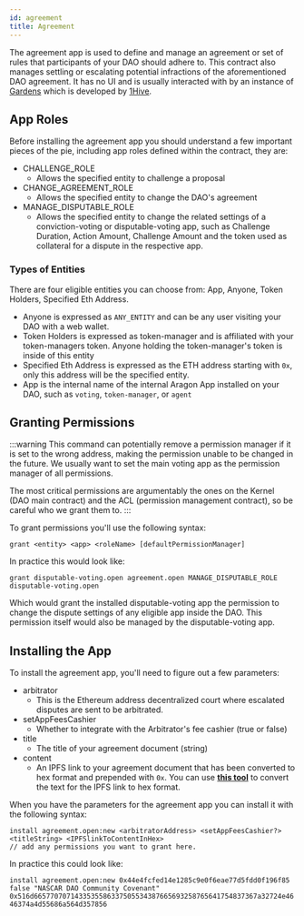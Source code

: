 ```yaml
---
id: agreement
title: Agreement
---
```


The agreement app is used to define and manage an agreement or set of rules that participants of your DAO should adhere to. This contract also manages settling or escalating potential infractions of the aforementioned DAO agreement. It has no UI and is usually interacted with by an instance of [Gardens](https://gardens.1hive.org/#/home) which is developed by [1Hive](https://1hive.org/). 

## App Roles

Before installing the agreement app you should understand a few important pieces of the pie, including app roles defined within the contract, they are:

- CHALLENGE_ROLE
    - Allows the specified entity to challenge a proposal
- CHANGE_AGREEMENT_ROLE
    - Allows the specified entity to change the DAO's agreement
- MANAGE_DISPUTABLE_ROLE
    - Allows the specified entity to change the related settings of a conviction-voting or disputable-voting app, such as Challenge Duration, Action Amount, Challenge Amount and the token used as collateral for a dispute in the respective app.

### Types of Entities

There are four eligible entities you can choose from: App, Anyone, Token Holders, Specified Eth Address.

- Anyone is expressed as `ANY_ENTITY` and can be any user visiting your DAO with a web wallet.
- Token Holders is expressed as token-manager and is affiliated with your token-managers token. Anyone holding the token-manager's token is inside of this entity
- Specified Eth Address is expressed as the ETH address starting with `0x`, only this address will be the specified entity.
- App is the internal name of the internal Aragon App installed on your DAO, such as `voting`, `token-manager`, or `agent`

## Granting Permissions

:::warning
This command can potentially remove a permission manager if it is set to the wrong address, making the permission unable to be changed in the future. We usually want to set the main voting app as the permission manager of all permissions.

The most critical permissions are argumentably the ones on the Kernel (DAO main contract) and the ACL (permission management contract), so be careful who we grant them to.
:::

To grant permissions you'll use the following syntax:

`grant <entity> <app> <roleName> [defaultPermissionManager]`

In practice this would look like:

`grant disputable-voting.open agreement.open MANAGE_DISPUTABLE_ROLE disputable-voting.open`

Which would grant the installed disputable-voting app the permission to change the dispute settings of any eligible app inside the DAO. This permission itself would also be managed by the disputable-voting app.

## Installing the App

To install the agreement app, you'll need to figure out a few parameters:

- arbitrator
    - This is the Ethereum address decentralized court where escalated disputes are sent to be arbitrated.
- setAppFeesCashier
    - Whether to integrate with the Arbitrator's fee cashier (true or false)
- title
    - The title of your agreement document (string)
- content 
    - An IPFS link to your agreement document that has been converted to hex format and prepended with `0x`. You can use [**this tool**](https://dencode.com/string/hex) to convert the text for the IPFS link to hex format.

When you have the parameters for the agreement app you can install it with the following syntax:

```
install agreement.open:new <arbitratorAddress> <setAppFeesCashier?> <titleString> <IPFSlinkToContentInHex>
// add any permissions you want to grant here.
```

In practice this could look like:

`install agreement.open:new 0x44e4fcfed14e1285c9e0f6eae77d5fdd0f196f85 false "NASCAR DAO Community Covenant" 0x516d6657707071433535586337505534387665693258765641754837367a32724e4646374a4d55686a564d357856`